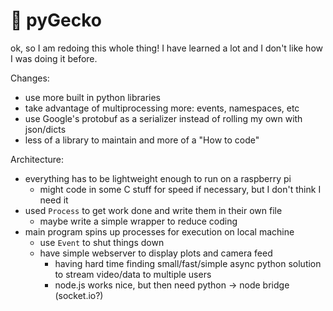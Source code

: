 # :lizard:  pyGecko

ok, so I am redoing this whole thing! I have learned a lot and I don't like
how I was doing it before.

Changes:

- use more built in python libraries
- take advantage of multiprocessing more: events, namespaces, etc
- use Google's protobuf as a serializer instead of rolling my own with json/dicts
- less of a library to maintain and more of a "How to code"


Architecture:

- everything has to be lightweight enough to run on a raspberry pi
    - might code in some C stuff for speed if necessary, but I don't think I need it
- used `Process` to get work done and write them in their own file
    - maybe write a simple wrapper to reduce coding
- main program spins up processes for execution on local machine
    - use `Event` to shut things down
    - have simple webserver to display plots and camera feed
        - having hard time finding small/fast/simple async python solution to
        stream video/data to multiple users
        - node.js works nice, but then need python -> node bridge (socket.io?)
